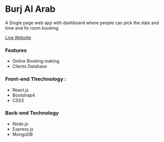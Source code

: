 # Burj Al Arab

A Single page web app with dashboard  where people can pick the date and time and fix room booking.

[Live Website](https://burj-al-arab-59182.web.app/) 

### Features
* Online Booking making
* Clients Database

### Front-end Thechnology : 
* React.js
* Bootstrap4
* CSS3

### Back-end Technology
* Node.js
* Express.js
* MongoDB

